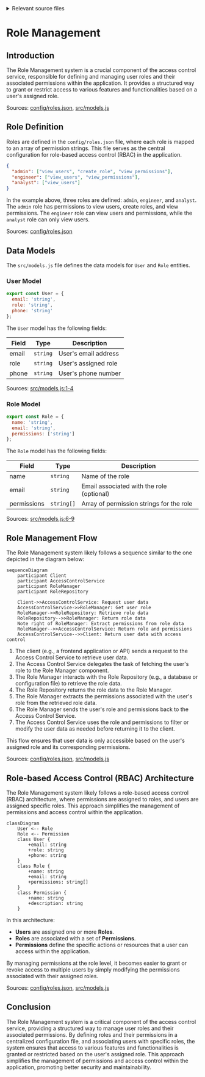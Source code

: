 <details>
<summary>Relevant source files</summary>

The following files were used as context for generating this wiki page:

- [config/roles.json](https://github.com/agattani123/access-control-service/blob/main/config/roles.json)
- [src/models.js](https://github.com/agattani123/access-control-service/blob/main/src/models.js)
</details>

# Role Management

## Introduction

The Role Management system is a crucial component of the access control service, responsible for defining and managing user roles and their associated permissions within the application. It provides a structured way to grant or restrict access to various features and functionalities based on a user's assigned role.

Sources: [config/roles.json](), [src/models.js]()

## Role Definition

Roles are defined in the `config/roles.json` file, where each role is mapped to an array of permission strings. This file serves as the central configuration for role-based access control (RBAC) in the application.

```json
{
  "admin": ["view_users", "create_role", "view_permissions"],
  "engineer": ["view_users", "view_permissions"],
  "analyst": ["view_users"]
}
```

In the example above, three roles are defined: `admin`, `engineer`, and `analyst`. The `admin` role has permissions to view users, create roles, and view permissions. The `engineer` role can view users and permissions, while the `analyst` role can only view users.

Sources: [config/roles.json]()

## Data Models

The `src/models.js` file defines the data models for `User` and `Role` entities.

### User Model

```javascript
export const User = {
  email: 'string',
  role: 'string',
  phone: 'string'
};
```

The `User` model has the following fields:

| Field | Type     | Description |
|-------|----------|-------------|
| email | `string` | User's email address |
| role  | `string` | User's assigned role |
| phone | `string` | User's phone number |

Sources: [src/models.js:1-4]()

### Role Model

```javascript
export const Role = {
  name: 'string',
  email: 'string',
  permissions: ['string']
};
```

The `Role` model has the following fields:

| Field       | Type       | Description |
|-------------|------------|-------------|
| name        | `string`   | Name of the role |
| email       | `string`   | Email associated with the role (optional) |
| permissions | `string[]` | Array of permission strings for the role |

Sources: [src/models.js:6-9]()

## Role Management Flow

The Role Management system likely follows a sequence similar to the one depicted in the diagram below:

```mermaid
sequenceDiagram
    participant Client
    participant AccessControlService
    participant RoleManager
    participant RoleRepository

    Client->>AccessControlService: Request user data
    AccessControlService->>RoleManager: Get user role
    RoleManager->>RoleRepository: Retrieve role data
    RoleRepository-->>RoleManager: Return role data
    Note right of RoleManager: Extract permissions from role data
    RoleManager-->>AccessControlService: Return role and permissions
    AccessControlService-->>Client: Return user data with access control
```

1. The client (e.g., a frontend application or API) sends a request to the Access Control Service to retrieve user data.
2. The Access Control Service delegates the task of fetching the user's role to the Role Manager component.
3. The Role Manager interacts with the Role Repository (e.g., a database or configuration file) to retrieve the role data.
4. The Role Repository returns the role data to the Role Manager.
5. The Role Manager extracts the permissions associated with the user's role from the retrieved role data.
6. The Role Manager sends the user's role and permissions back to the Access Control Service.
7. The Access Control Service uses the role and permissions to filter or modify the user data as needed before returning it to the client.

This flow ensures that user data is only accessible based on the user's assigned role and its corresponding permissions.

Sources: [config/roles.json](), [src/models.js]()

## Role-based Access Control (RBAC) Architecture

The Role Management system likely follows a role-based access control (RBAC) architecture, where permissions are assigned to roles, and users are assigned specific roles. This approach simplifies the management of permissions and access control within the application.

```mermaid
classDiagram
    User <-- Role
    Role <-- Permission
    class User {
        +email: string
        +role: string
        +phone: string
    }
    class Role {
        +name: string
        +email: string
        +permissions: string[]
    }
    class Permission {
        +name: string
        +description: string
    }
```

In this architecture:

- **Users** are assigned one or more **Roles**.
- **Roles** are associated with a set of **Permissions**.
- **Permissions** define the specific actions or resources that a user can access within the application.

By managing permissions at the role level, it becomes easier to grant or revoke access to multiple users by simply modifying the permissions associated with their assigned roles.

Sources: [config/roles.json](), [src/models.js]()

## Conclusion

The Role Management system is a critical component of the access control service, providing a structured way to manage user roles and their associated permissions. By defining roles and their permissions in a centralized configuration file, and associating users with specific roles, the system ensures that access to various features and functionalities is granted or restricted based on the user's assigned role. This approach simplifies the management of permissions and access control within the application, promoting better security and maintainability.